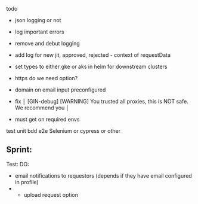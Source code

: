 todo

- json logging or not

- log important errors
- remove and debut logging 
- add log for new jit, approved, rejected - context of requestData
- set types to either gke or aks in helm for downstream clusters
- https do we need option?
- domain on email input preconfigured
- fix │ [GIN-debug] [WARNING] You trusted all proxies, this is NOT safe. We recommend you │
- must get on required envs


test
  unit
  bdd
  e2e Selenium or cypress or other

## Sprint:
Test:
DO:
- email notifications to requestors (depends if they have email configured in profile)
- - upload request option

